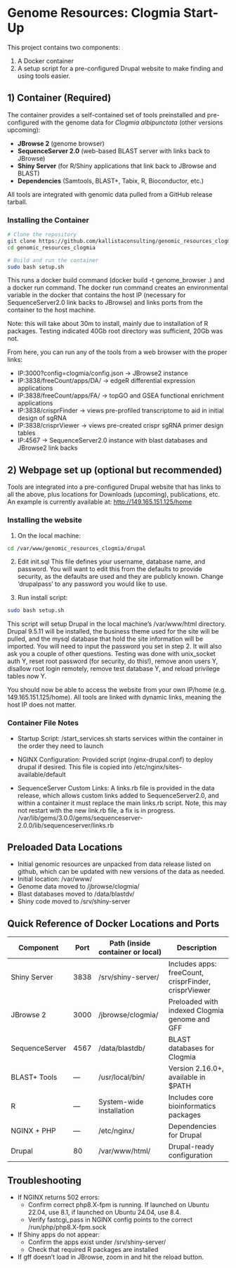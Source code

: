 # Genome Resources: Clogmia Start-Up

This project contains two components:

1. A Docker container  
2. A setup script for a pre-configured Drupal website to make finding and using tools easier.


## 1) Container (Required)

The container provides a self-contained set of tools preinstalled and pre-configured with the genome data for *Clogmia albipunctata* (other versions upcoming):

- **JBrowse 2** (genome browser)  
- **SequenceServer 2.0** (web-based BLAST server with links back to JBrowse)  
- **Shiny Server** (for R/Shiny applications that link back to JBrowse and BLAST)  
- **Dependencies** (Samtools, BLAST+, Tabix, R, Bioconductor, etc.)

All tools are integrated with genomic data pulled from a GitHub release tarball.

### Installing the Container

```bash
# Clone the repository
git clone https://github.com/kallistaconsulting/genomic_resources_clogmia.git
cd genomic_resources_clogmia

# Build and run the container
sudo bash setup.sh
```

This runs a docker build command (docker build -t genome_browser .) and a docker run command.  The docker run command creates an environmental variable in the docker that contains the host IP (necessary for SequenceServer2.0 link backs to JBrowse) and links ports from the container to the host machine.

Note: this will take about 30m to install, mainly due to installation of R packages.  Testing indicated 40Gb root directory was sufficient, 20Gb was not.

From here, you can run any of the tools from a web browser with the proper links:
* IP:3000?config=clogmia/config.json  → JBrowse2 instance
* IP:3838/freeCount/apps/DA/ → edgeR differential expression applications
* IP:3838/freeCount/apps/FA/ → topGO and GSEA functional enrichment applications
* IP:3838/crisprFinder → views pre-profiled transcriptome to aid in initial design of sgRNA
* IP:3838/crisprViewer → views pre-created crispr sgRNA primer design tables
* IP:4567 → SequenceServer2.0 instance with blast databases and JBrowse2 link backs

## 2) Webpage set up (optional but recommended)
Tools are integrated into a pre-configured Drupal website that has links to all the above, plus locations for Downloads (upcoming), publications, etc.  An example is currently available at: http://149.165.151.125/home

### Installing the website
1. On the local machine:

```bash
cd /var/www/genomic_resources_clogmia/drupal
```

2. Edit init.sql
This file defines your username, database name, and password.  You will want to edit this from the defaults to provide security, as the defaults are used and they are publicly known.  Change ‘drupalpass’ to any password you would like to use.

3. Run install script:
``` bash
sudo bash setup.sh
```

This script will setup Drupal in the local machine’s /var/www/html directory.  Drupal 9.5.11 will be installed, the business theme used for the site will be pulled, and the mysql database that hold the site information will be imported.
You will need to input the password you set in step 2.  It will also ask you a couple of other questions.  Testing was done with unix_socket auth Y, reset root password (for security, do this!), remove anon users Y, disallow root login remotely, remove test database Y, and reload privilege tables now Y.

You should now be able to access the website from your own IP/home (e.g. 149.165.151.125/home).  All tools are linked with dynamic links, meaning the host IP does not matter.  

### Container File Notes
* Startup Script:
/start_services.sh starts services within the container in the order they need to launch

* NGINX Configuration:
Provided script (nginx-drupal.conf) to deploy drupal if desired.  This file is copied into /etc/nginx/sites-available/default

* SequenceServer Custom Links:
A links.rb file is provided in the data release, which allows custom links added to SequenceServer2.0, and within a container it must replace the main links.rb script.  Note, this may not restart with the new link.rb file, a fix is in progress.
/var/lib/gems/3.0.0/gems/sequenceserver-2.0.0/lib/sequenceserver/links.rb

## Preloaded Data Locations
* Initial genomic resources are unpacked from data release listed on github, which can be updated with new versions of the data as needed.
* Initial location: /var/www/
* Genome data moved to /jbrowse/clogmia/
* Blast databases moved to /data/blastdv/
* Shiny code moved to /srv/shiny-server

## Quick Reference of Docker Locations and Ports

| Component        | Port | Path (inside container or local) | Description                                                  |
|------------------|------|----------------------------------|--------------------------------------------------------------|
| Shiny Server     | 3838 | /srv/shiny-server/              | Includes apps: freeCount, crisprFinder, crisprViewer         |
| JBrowse 2        | 3000 | /jbrowse/clogmia/               | Preloaded with indexed Clogmia genome and GFF                |
| SequenceServer   | 4567 | /data/blastdb/                  | BLAST databases for Clogmia                                  |
| BLAST+ Tools     | —    | /usr/local/bin/                 | Version 2.16.0+, available in $PATH                          |
| R                | —    | System-wide installation        | Includes core bioinformatics packages                        |
| NGINX + PHP      | —    | /etc/nginx/                     | Dependencies for Drupal                                      |
| Drupal           | 80   | /var/www/html/                  | Drupal-ready configuration                                   |

## Troubleshooting
* If NGINX returns 502 errors:
  * Confirm correct php8.X-fpm is running.  If launched on Ubuntu 22.04, use 8.1, if launched on Ubuntu 24.04, use 8.4.
  * Verify fastcgi_pass in NGINX config points to the correct /run/php/php8.X-fpm.sock
* If Shiny apps do not appear:
  * Confirm the apps exist under /srv/shiny-server/
  * Check that required R packages are installed
* If gff doesn’t load in JBrowse, zoom in and hit the reload button.
